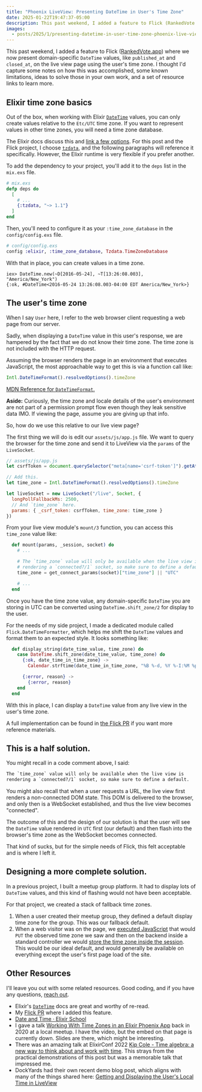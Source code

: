 ```yaml
---
title: "Phoenix LiveView: Presenting DateTime in User's Time Zone"
date: 2025-01-22T19:47:37-05:00
description: This past weekend, I added a feature to Flick (RankedVote.app) where we now present domain-specific `DateTime` values, like `published_at` and `closed_at`, on the live view page using the user's time zone. I thought I'd capture some notes on how this was accomplished, some known limitations, ideas to solve those in your own work, and a set of resource links to learn more.
images:
  - posts/2025/1/presenting-datetime-in-user-time-zone-phoenix-live-view/days-since-last-timezone-issue.png
---
```


This past weekend, I added a feature to Flick ([RankedVote.app]) where we now present domain-specific `DateTime` values, like `published_at` and `closed_at`, on the live view page using the user's time zone. I thought I'd capture some notes on how this was accomplished, some known limitations, ideas to solve those in your own work, and a set of resource links to learn more.

[RankedVote.app]: https://rankedvote.app/

## Elixir time zone basics

Out of the box, when working with Elixir [`DateTime`] values, you can only create values relative to the `Etc/UTC` time zone. If you want to represent values in other time zones, you will need a time zone database.

The Elixir docs discuss this and [link a few options](https://hexdocs.pm/elixir/DateTime.html#module-time-zone-database). For this post and the Flick project, I choose [`tzdata`], and the following paragraphs will reference it specifically. However, the Elixir runtime is very flexible if you prefer another.

[`DateTime`]: https://hexdocs.pm/elixir/DateTime.html
[`tzdata`]: https://hex.pm/packages/tzdata

To add the dependency to your project, you'll add it to the `deps` list in the `mix.exs` file.

```elixir
# mix.exs
defp deps do
  [  
    # ...
    {:tzdata, "~> 1.1"}
  ]
end
```

Then, you'll need to configure it as your `:time_zone_database` in the `config/config.exs` file.

```elixir
# config/config.exs
config :elixir, :time_zone_database, Tzdata.TimeZoneDatabase
```

With that in place, you can create values in a time zone.

```
iex> DateTime.new(~D[2016-05-24], ~T[13:26:08.003], "America/New_York")
{:ok, #DateTime<2016-05-24 13:26:08.003-04:00 EDT America/New_York>}
```

## The user's time zone

When I say `User` here, I refer to the web browser client requesting a web page from our server. 

Sadly, when displaying a `DateTime` value in this user's response, we are hampered by the fact that we do not know their time zone. The time zone is not included with the HTTP request. 

Assuming the browser renders the page in an environment that executes JavaScript, the most approachable way to get this is via a function call like:

```javascript
Intl.DateTimeFormat().resolvedOptions().timeZone
```

[MDN Reference for `DateTimeFormat`.](https://developer.mozilla.org/en-US/docs/Web/JavaScript/Reference/Global_Objects/Intl/DateTimeFormat)

**Aside:** Curiously, the time zone and locale details of the user's environment are not part of a permission prompt flow even though they leak sensitive data IMO. If viewing the page, assume you are giving up that info.

So, how do we use this relative to our live view page?

The first thing we will do is edit our `assets/js/app.js` file. We want to query the browser for the time zone and send it to LiveView via the `params` of the `LiveSocket`.

```javascript
// assets/js/app.js
let csrfToken = document.querySelector("meta[name='csrf-token']").getAttribute("content")

// Add this.
let time_zone = Intl.DateTimeFormat().resolvedOptions().timeZone 

let liveSocket = new LiveSocket("/live", Socket, {
  longPollFallbackMs: 2500,
  // And `time_zone` here.
  params: { _csrf_token: csrfToken, time_zone: time_zone } 
})
```

From your live view module's `mount/3` function, you can access this `time_zone` value like:

```elixir
  def mount(params, _session, socket) do
    # ...

    # The `time_zone` value will only be available when the live view is
    # rendering a `connected?/1` socket, so make sure to define a default.
    time_zone = get_connect_params(socket)["time_zone"] || "UTC"

    # ...
  end
```

Once you have the time zone value, any domain-specific `DateTime` you are storing in UTC can be converted using `DateTime.shift_zone/2` for display to the user.

For the needs of my side project, I made a dedicated module called `Flick.DateTimeFormatter`, which helps me shift the `DateTime` values and format them to an expected style. It looks something like:

```elixir
  def display_string(date_time_value, time_zone) do
    case DateTime.shift_zone(date_time_value, time_zone) do
      {:ok, date_time_in_time_zone} ->
        Calendar.strftime(date_time_in_time_zone, "%B %-d, %Y %-I:%M %p %Z")

      {:error, reason} ->
        {:error, reason}
    end
  end
```

With this in place, I can display a `DateTime` value from any live view in the user's time zone.

A full implementation can be found in [the Flick PR](https://github.com/zorn/flick/pull/137/files) if you want more reference materials. 

## This is a half solution.

You might recall in a code comment above, I said: 

```txt
The `time_zone` value will only be available when the live view is
rendering a `connected?/1` socket, so make sure to define a default.
```

You might also recall that when a user requests a URL, the live view first renders a non-connected DOM state. This DOM is delivered to the browser, and only then is a WebSocket established, and thus the live view becomes "connected".

The outcome of this and the design of our solution is that the user will see the `DateTime` value rendered in `UTC` first (our default) and then flash into the browser's time zone as the WebSocket becomes connected.

That kind of sucks, but for the simple needs of Flick, this felt acceptable and is where I left it.

## Designing a more complete solution.

In a previous project, I built a meetup group platform. It had to display lots of `DateTime` values, and this kind of flashing would not have been acceptable.

For that project, we created a stack of fallback time zones.

1. When a user created their meetup group, they defined a default display time zone for the group. This was our fallback default.
2. When a web visitor was on the page, we [executed JavaScript](https://github.com/Guildflow/guildflow-phoenix/blob/4d14ced0e1a1269b5858f6ecc2b997f480624d19/assets/js/app.js#L51-L55) that would `PUT` the observed time zone we saw and then on the backend inside a standard controller we would [store the time zone inside the session](https://github.com/Guildflow/guildflow-phoenix/blob/4d14ced0e1a1269b5858f6ecc2b997f480624d19/lib/guildflow_web/controllers/subdomain/timezone_controller.ex#L10). This would be our ideal default, and would generally be available on everything except the user's first page load of the site.

## Other Resources

I'll leave you out with some related resources. Good coding, and if you have any questions, [reach out](/contact).

- Elixir's [`DateTime`] docs are great and worthy of re-read.
- My [Flick PR](https://github.com/zorn/flick/pull/137/files) where I added this feature.
- [Date and Time · Elixir School](https://elixirschool.com/en/lessons/basics/date-time/)
- I gave a talk [Working With Time Zones in an Elixir Phoenix App](https://mikezornek.com/posts/2020/3/working-with-time-zones-in-an-elixir-phoenix-app/) back in 2020 at a local meetup. I have the video, but the embed on that page is currently down. Slides are there, which might be interesting. 
- There was an amazing talk at ElixirConf 2022 [Kip Cole - Time algebra: a new way to think about and work with time](https://www.youtube.com/watch?v=4VfPvCI901c). This strays from the practical demonstrations of this post but was a memorable talk that impressed me.
- DockYards had their own recent demo blog post, which aligns with many of the things shared here: [Getting and Displaying the User's Local Time in LiveView](https://dockyard.com/blog/2024/10/15/getting-displaying-users-local-time-liveview)
